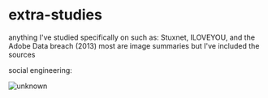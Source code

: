 # extra-studies
anything I've studied specifically on such as: Stuxnet, ILOVEYOU, and the Adobe Data breach (2013)
most are image summaries but I've included the sources 

social engineering:

![unknown](https://user-images.githubusercontent.com/77043377/147541083-01a0b198-44de-488b-811e-a7ecebb119c4.png)
